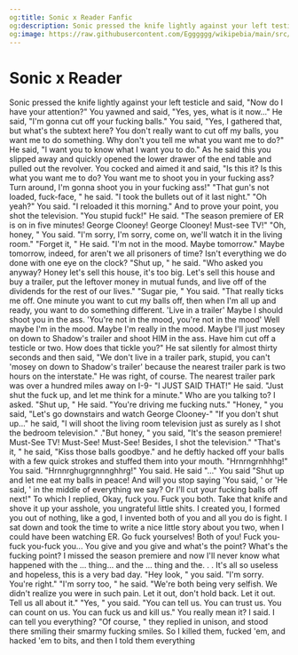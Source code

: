 ```yaml
---
og:title: Sonic x Reader Fanfic
og:description: Sonic pressed the knife lightly against your left testicle and said, "Now do I have your attention?"
og:image: https://raw.githubusercontent.com/Egggggg/wikipebia/main/src/img/sonicxreader.jpg
---
```


# Sonic x Reader

Sonic pressed the knife lightly against your left testicle and said, "Now do I have your attention?" You yawned and
said, "Yes, yes, what is it now..." He said, "I'm gonna cut off your fucking balls." You said, "Yes, I gathered
that, but what's the subtext here? You don't really want to cut off my balls, you want me to do something. Why don't
you tell me what you want me to do?" He said, "I want you to know what I want you to do." As he said this you
slipped away and quickly opened the lower drawer of the end table and pulled out the revolver. You cocked and aimed
it and said, "Is this it? Is this what you want me to do? You want me to shoot you in your fucking ass? Turn around,
I'm gonna shoot you in your fucking ass!" "That gun's not loaded, fuck-face, " he said. "I took the bullets out of
it last night." "Oh yeah?" You said. "I reloaded it this morning." And to prove your point, you shot the television.
"You stupid fuck!" He said. "The season premiere of ER is on in five minutes! George Clooney! George Clooney!
Must-see TV!" "Oh, honey, " You said. "I'm sorry, I'm sorry, come on, we'll watch it in the living room." "Forget
it, " He said. "I'm not in the mood. Maybe tomorrow." Maybe tomorrow, indeed, for aren't we all prisoners of time?
Isn't everything we do done with one eye on the clock? "Shut up, " he said. "Who asked you anyway? Honey let's sell
this house, it's too big. Let's sell this house and buy a trailer, put the leftover money in mutual funds, and live
off of the dividends for the rest of our lives." "Sugar pie, " You said. "That really ticks me off. One minute you
want to cut my balls off, then when I'm all up and ready, you want to do something different. 'Live in a trailer'
Maybe I should shoot you in the ass. 'You're not in the mood, you're not in the mood' Well maybe I'm in the mood.
Maybe I'm really in the mood. Maybe I'll just mosey on down to Shadow's trailer and shoot HIM in the ass. Have him
cut off a testicle or two. How does that tickle you?" He sat silently for almost thirty seconds and then said, "We
don't live in a trailer park, stupid, you can't 'mosey on down to Shadow's trailer' because the nearest trailer park
is two hours on the interstate." He was right, of course. The nearest trailer park was over a hundred miles away on
I-9- "I JUST SAID THAT!" He said. "Just shut the fuck up, and let me think for a minute." Who are you talking to? I
asked. "Shut up, " He said. "You're driving me fucking nuts." "Honey, " you said, "Let's go downstairs and watch
George Clooney-" "If you don't shut up..." he said, "I will shoot the living room television just as surely as I
shot the bedroom television." ."But honey, " you said, "It's the season premiere! Must-See TV! Must-See! Must-See!
Besides, I shot the television." "That's it, " he said, "Kiss those balls goodbye." and he deftly hacked off your
balls with a few quick strokes and stuffed them into your mouth. "Hrnrngrnhhhg!" You said. "Hrnnrghugrgnnnghhrg!"
You said. He said "..." You said "Shut up and let me eat my balls in peace! And will you stop saying 'You said, ' or
'He said, ' in the middle of everything we say? Or I'll cut your fucking balls off next!" To which I replied, Okay,
fuck you. Fuck you both. Take that knife and shove it up your asshole, you ungrateful little shits. I created you, I
formed you out of nothing, like a god, I invented both of you and all you do is fight. I sat down and took the time
to write a nice little story about you two, when I could have been watching ER. Go fuck yourselves! Both of you!
Fuck you-fuck you-fuck you... You give and you give and what's the point? What's the fucking point? I missed the
season premiere and now I'll never know what happened with the ... thing... and the ... thing and the. . . It's all
so useless and hopeless, this is a very bad day. "Hey look, " you said. "I'm sorry. You're right." "I'm sorry too, "
he said. "We're both being very selfish. We didn't realize you were in such pain. Let it out, don't hold back. Let
it out. Tell us all about it." "Yes, " you said. "You can tell us. You can trust us. You can count on us. You can
fuck us and kill us." You really mean it? I said. I can tell you everything? "Of course, " they replied in unison,
and stood there smiling their smarmy fucking smiles. So I killed them, fucked 'em, and hacked 'em to bits, and then
I told them everything
